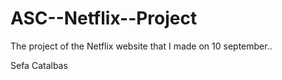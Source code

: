 # ASC--Netflix--Project

The project of the Netflix website that I made on 10 september..


Sefa Catalbas
